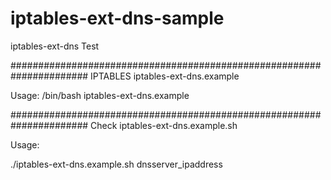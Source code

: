 # iptables-ext-dns-sample
iptables-ext-dns Test

######################################################################
IPTABLES
iptables-ext-dns.example

Usage:
/bin/bash iptables-ext-dns.example

######################################################################
Check
iptables-ext-dns.example.sh

Usage:

./iptables-ext-dns.example.sh dnsserver_ipaddress
